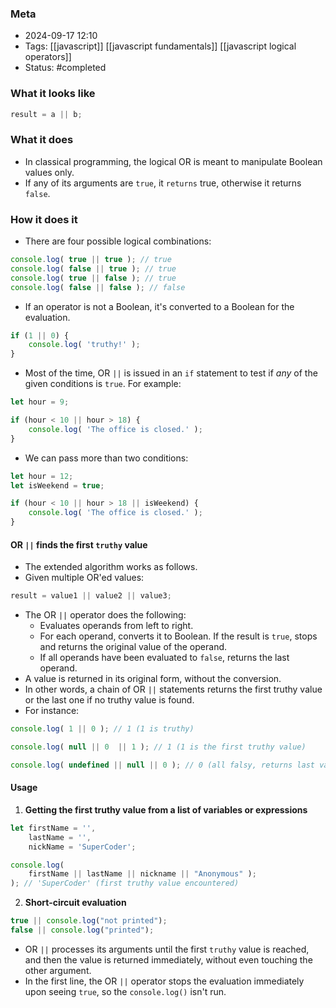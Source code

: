 ### Meta
- 2024-09-17 12:10
- Tags: [[javascript]] [[javascript fundamentals]] [[javascript logical operators]]
- Status: #completed 

### What it looks like
```JavaScript file:app.js
result = a || b;
```

### What it does
- In classical programming, the logical OR is meant to manipulate Boolean values only.
- If any of its arguments are `true`, it `returns` true, otherwise it returns `false`.

### How it does it
- There are four possible logical combinations:

```JavaScript file:app.js
console.log( true || true ); // true
console.log( false || true ); // true
console.log( true || false ); // true
console.log( false || false ); // false
```

- If an operator is not a Boolean, it's converted to a Boolean for the evaluation.

```JavaScript file:app.js
if (1 || 0) {
	console.log( 'truthy!' );
}
```

- Most of the time, OR `||` is issued in an `if` statement to test if *any* of the given conditions is `true`. For example:

```JavaScript file:app.js
let hour = 9;

if (hour < 10 || hour > 18) {
	console.log( 'The office is closed.' );
}
```

- We can pass more than two conditions:

```JavaScript file:app.js
let hour = 12;
let isWeekend = true;

if (hour < 10 || hour > 18 || isWeekend) {
	console.log( 'The office is closed.' );
}
```

#### OR `||` finds the first `truthy` value
- The extended algorithm works as follows.
- Given multiple OR'ed values:

```JavaScript file:app.js
result = value1 || value2 || value3;
```

- The OR `||` operator does the following:
	- Evaluates operands from left to right.
	- For each operand, converts it to Boolean. If the result is `true`, stops and returns the original value of the operand.
	- If all operands have been evaluated to `false`, returns the last operand.
- A value is returned in its original form, without the conversion.
- In other words, a chain of OR `||` statements returns the first truthy value or the last one if no truthy value is found.
- For instance:

```JavaScript file:app.js
console.log( 1 || 0 ); // 1 (1 is truthy)

console.log( null || 0  || 1 ); // 1 (1 is the first truthy value)

console.log( undefined || null || 0 ); // 0 (all falsy, returns last value)
```

#### Usage
1) **Getting the first truthy value from a list of variables or expressions**
```JavaScript file:app.js
let firstName = '',
	lastName = '',
	nickName = 'SuperCoder';

console.log(
	firstName || lastName || nickname || "Anonymous" );
); // 'SuperCoder' (first truthy value encountered)
```

2) **Short-circuit evaluation**
```JavaScript file:app.js
true || console.log("not printed");
false || console.log("printed");
```

- OR `||` processes its arguments until the first `truthy` value is reached, and then the value is returned immediately, without even touching the other argument.
- In the first line, the OR `||` operator stops the evaluation immediately upon seeing `true`, so the `console.log()` isn't run.